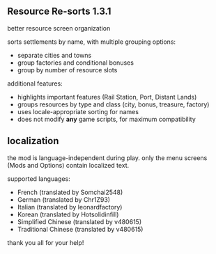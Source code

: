 ## Resource Re-sorts 1.3.1
better resource screen organization

sorts settlements by name, with multiple grouping options:
- separate cities and towns
- group factories and conditional bonuses
- group by number of resource slots

additional features:
- highlights important features (Rail Station, Port, Distant Lands)
- groups resources by type and class (city, bonus, treasure, factory)
- uses locale-appropriate sorting for names
- does not modify **any** game scripts, for maximum compatibility

## localization
the mod is language-independent during play.
only the menu screens (Mods and Options) contain localized text.

supported languages:

- French (translated by Somchai2548)
- German (translated by Chr1Z93)
- Italian (translated by leonardfactory)
- Korean (translated by Hotsolidinfill)
- Simplified Chinese (translated by v480615)
- Traditional Chinese (translated by v480615)

thank you all for your help!
